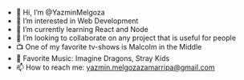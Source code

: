 - 👋 Hi, I’m @YazminMelgoza
- 👀 I’m interested in Web Development
- 🌱 I’m currently learning React and Node
- 💞️ I’m looking to collaborate on any project that is useful for people
- 📺 One of my favorite tv-shows is Malcolm in the Middle
- 🎵 Favorite Music: Imagine Dragons, Stray Kids
- 📫 How to reach me: yazmin.melgozazamarripa@gmail.com

<!---
YazminMelgoza/YazminMelgoza is a ✨ special ✨ repository because its `README.md` (this file) appears on your GitHub profile.
You can click the Preview link to take a look at your changes.
--->
